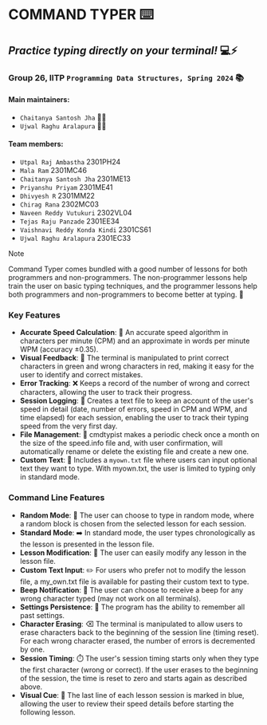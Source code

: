 # COMMAND TYPER ⌨️

## _Practice typing directly on your terminal!_ 💻⚡

### Group 26, IITP `Programming Data Structures, Spring 2024` 📚

#### Main maintainers: 
- `Chaitanya Santosh Jha` 👨‍💻
- `Ujwal Raghu Aralapura` 👨‍💻

#### Team members:

- `Utpal Raj Ambastha` 2301PH24
- `Mala Ram` 2301MC46 
- `Chaitanya Santosh Jha` 2301ME13 
- `Priyanshu Priyam` 2301ME41
- `Dhivyesh R` 2301MM22 
- `Chirag Rana` 2302MC03 
- `Naveen Reddy Vutukuri` 2302VL04 
- `Tejas Raju Panzade` 2301EE34 
- `Vaishnavi Reddy Konda Kindi` 2301CS61 
- `Ujwal Raghu Aralapura` 2301EC33 

> [!NOTE]
> Command Typer comes bundled with a good number of lessons for both programmers and non-programmers. The non-programmer lessons help train the user on basic typing techniques, and the programmer lessons help both programmers and non-programmers to become better at typing. 🎯

### Key Features

- **Accurate Speed Calculation**: 🚀 An accurate speed algorithm in characters per minute (CPM) and an approximate in words per minute WPM (accuracy ±0.35).
- **Visual Feedback**: 🎨 The terminal is manipulated to print correct characters in green and wrong characters in red, making it easy for the user to identify and correct mistakes.
- **Error Tracking**: ❌ Keeps a record of the number of wrong and correct characters, allowing the user to track their progress.
- **Session Logging**: 📝 Creates a text file to keep an account of the user's speed in detail (date, number of errors, speed in CPM and WPM, and time elapsed) for each session, enabling the user to track their typing speed from the very first day.
- **File Management**: 📂 cmdtypist makes a periodic check once a month on the size of the speed.info file and, with user confirmation, will automatically rename or delete the existing file and create a new one.
- **Custom Text**: 📄 Includes a `myown.txt` file where users can input optional text they want to type. With myown.txt, the user is limited to typing only in standard mode.

### Command Line Features

- **Random Mode**: 🔀 The user can choose to type in random mode, where a random block is chosen from the selected lesson for each session.
- **Standard Mode**: ➡️ In standard mode, the user types chronologically as the lesson is presented in the lesson file.
- **Lesson Modification**: 📝 The user can easily modify any lesson in the lesson file.
- **Custom Text Input**: ✏️ For users who prefer not to modify the lesson file, a my_own.txt file is available for pasting their custom text to type.
- **Beep Notification**: 🔔 The user can choose to receive a beep for any wrong character typed (may not work on all terminals).
- **Settings Persistence**: 🔄 The program has the ability to remember all past settings.
- **Character Erasing**: ⌫ The terminal is manipulated to allow users to erase characters back to the beginning of the session line (timing reset). For each wrong character erased, the number of errors is decremented by one.
- **Session Timing**: ⏱️ The user's session timing starts only when they type the first character (wrong or correct). If the user erases to the beginning of the session, the time is reset to zero and starts again as described above.
- **Visual Cue**: 🔵 The last line of each lesson session is marked in blue, allowing the user to review their speed details before starting the following lesson.
